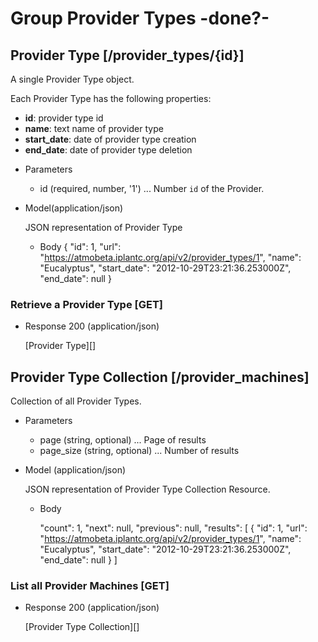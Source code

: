 # Group Provider Types -done?-

## Provider Type [/provider_types/{id}]
A single Provider Type object.

Each Provider Type has the following properties:

- **id**: provider type id
- **name**: text name of provider type
- **start_date**: date of provider type creation
- **end_date**: date of provider type deletion

+ Parameters
    + id (required, number, '1') ... Number `id` of the Provider.

+ Model(application/json)

    JSON representation of Provider Type

    + Body
        {
            "id": 1,
            "url": "https://atmobeta.iplantc.org/api/v2/provider_types/1",
            "name": "Eucalyptus",
            "start_date": "2012-10-29T23:21:36.253000Z",
            "end_date": null
        }

### Retrieve a Provider Type [GET]
+ Response 200 (application/json)

    [Provider Type][]

## Provider Type Collection [/provider_machines]
Collection of all Provider Types.

+ Parameters
    + page (string, optional) ... Page of results
    + page_size (string, optional) ... Number of results

+ Model (application/json)

    JSON representation of Provider Type Collection Resource.

    + Body

        "count": 1,
        "next": null,
        "previous": null,
        "results": [
            {
              "id": 1,
              "url": "https://atmobeta.iplantc.org/api/v2/provider_types/1",
              "name": "Eucalyptus",
              "start_date": "2012-10-29T23:21:36.253000Z",
              "end_date": null
            }
        ]

### List all Provider Machines [GET]
+ Response 200 (application/json)

    [Provider Type Collection][]
